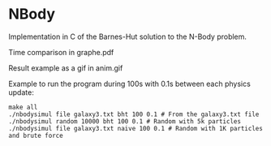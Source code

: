 # NBody

Implementation in C of the Barnes-Hut solution to the N-Body problem.

Time comparison in graphe.pdf

Result example as a gif in anim.gif

Example to run the program during 100s with 0.1s between each physics update:
```
make all
./nbodysimul file galaxy3.txt bht 100 0.1 # From the galaxy3.txt file
./nbodysimul random 10000 bht 100 0.1 # Random with 5k particles
./nbodysimul file galaxy3.txt naive 100 0.1 # Random with 1K particles and brute force
```